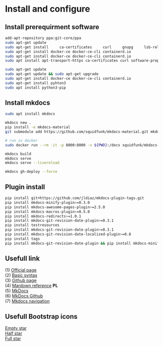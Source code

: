 # Install and configure 

## Install prerequirment software


```sh
add-apt-repository ppa:git-core/ppa
sudo apt-get update
sudo apt-get install     ca-certificates     curl     gnupg     lsb-release
sudo apt-get install docker-ce docker-ce-cli containerd.io
sudo apt-get install docker-ce docker-ce-cli containerd.io
sudo apt install apt-transport-https ca-certificates curl software-properties-common

sudo apt-get update
sudo apt-get update && sudo apt-get upgrade
sudo apt-get install docker-ce docker-ce-cli containerd.io
sudo apt-get install pyhton3
sudo apt install python3-pip
```

## Install mkdocs
```sh
sudo apt install mkdocs

mkdocs new .
pip install -e mkdocs-material
git submodule add https://github.com/squidfunk/mkdocs-material.git mkdocs-material

# run in docker
sudo docker run --rm -it -p 8000:8000 -v ${PWD}:/docs squidfunk/mkdocs-material

mkdocs build
mkdocs serve
mkdocs serve --livereload

mkdocs gh-deploy --force
```

## Plugin install
```sh
pip install git+https://github.com/jldiaz/mkdocs-plugin-tags.git
pip install mkdocs-minify-plugin>=0.3.0
pip install mkdocs-awesome-pages-plugin>=2.5.0
pip install mkdocs-macros-plugin>=0.5.0
pip install mkdocs-redirects>=1.0.1
pip install mkdocs-git-revision-date-plugin>=0.3.1
pip install testresources
pip install mkdocs-git-revision-date-plugin>=0.3.1
pip install mkdocs-git-revision-date-localized-plugin>=0.8
pip install tags
pip install mkdocs-git-revision-date-plugin && pip install mkdocs-minify-plugin
```

## Usefull link

(1) [Official page](https://www.markdownguide.org/getting-started/)<br/>
(2) [Basic syntax](https://www.markdownguide.org/basic-syntax/)<br/>
(3) [Github page](https://docs.github.com/en/get-started/writing-on-github/getting-started-with-writing-and-formatting-on-github/basic-writing-and-formatting-syntax)<br/>
(4) [Mardown reference](https://docs.microsoft.com/pl-pl/contribute/markdown-reference) **PL**<br/>
(5) [MkDocs](https://www.mkdocs.org/)<br/>
(6) [MkDocs Github](https://squidfunk.github.io/mkdocs-material/getting-started/)<br/>
(7) [Mkdocs navigation](https://squidfunk.github.io/mkdocs-material/setup/setting-up-navigation/#navigation-sections)

## Usefull Bootstrap icons

[Empty star](https://www.codesprogram.com/icons/Star-o-icon-in-font-awesome) <i class="fa fa-star-o" style="font-size:12px"></i><br/>
[Half star](https://www.codesprogram.com/icons/Star-half-o-icon-in-font-awesome) <i class="fa fa-star-half-o" style="font-size:12px"></i> <i class="fa fa-star-half-o fa-spin" style="font-size:12px"></i><br/>
[Full star](https://www.codesprogram.com/icons/Star-icon-in-font-awesome) <i class="fa fa-star" style="font-size:12px"></i><br/>




